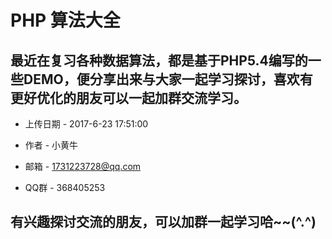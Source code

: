 PHP 算法大全
===============================================

最近在复习各种数据算法，都是基于PHP5.4编写的一些DEMO，便分享出来与大家一起学习探讨，喜欢有更好优化的朋友可以一起加群交流学习。
-----------------------------------------------

+ 上传日期 - 2017-6-23 17:51:00

+ 作者 - 小黄牛

+ 邮箱 - 1731223728@qq.com     

+ QQ群 - 368405253


有兴趣探讨交流的朋友，可以加群一起学习哈~~(^.^)
-----------------------------------------------